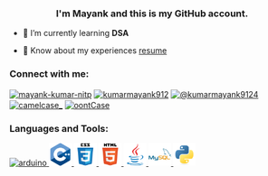 <h3 align="center">I'm Mayank and this is my GitHub account.</h3>

- 🌱 I’m currently learning **DSA**

- 📄 Know about my experiences [resume](https://drive.google.com/file/d/1sswBl4mRxnM9Q_Rpz0eKAETkPYB-nzR2/view?usp=drivesdk)

<h3 align="left">Connect with me:</h3>
<p align="left">
<a href="https://linkedin.com/in/mayankk2103" target="blank"><img align="center" src="https://raw.githubusercontent.com/rahuldkjain/github-profile-readme-generator/master/src/images/icons/Social/linked-in-alt.svg" alt="mayank-kumar-nitp" height="30" width="40" /></a>
<a href="https://www.codechef.com/users/kumarmayank912" target="blank"><img align="center" src="https://cdn.jsdelivr.net/npm/simple-icons@3.1.0/icons/codechef.svg" alt="kumarmayank912" height="30" width="40" /></a>
<a href="https://www.hackerrank.com/kumarmayank9124" target="blank"><img align="center" src="https://raw.githubusercontent.com/rahuldkjain/github-profile-readme-generator/master/src/images/icons/Social/hackerrank.svg" alt="@kumarmayank9124" height="30" width="40" /></a>
<a href="https://codeforces.com/profile/camelcase_" target="blank"><img align="center" src="https://raw.githubusercontent.com/rahuldkjain/github-profile-readme-generator/master/src/images/icons/Social/codeforces.svg" alt="camelcase_" height="30" width="40" /></a>
<a href="https://www.leetcode.com/oontCase" target="blank"><img align="center" src="https://raw.githubusercontent.com/rahuldkjain/github-profile-readme-generator/master/src/images/icons/Social/leet-code.svg" alt="oontCase" height="30" width="40" /></a>
</p>

<h3 align="left">Languages and Tools:</h3>
<p align="left"> <a href="https://www.arduino.cc/" target="_blank" rel="noreferrer"> <img src="https://cdn.worldvectorlogo.com/logos/arduino-1.svg" alt="arduino" width="40" height="40"/> </a> <a href="https://www.w3schools.com/cpp/" target="_blank" rel="noreferrer"> <img src="https://raw.githubusercontent.com/devicons/devicon/master/icons/cplusplus/cplusplus-original.svg" alt="cplusplus" width="40" height="40"/> </a> <a href="https://www.w3schools.com/css/" target="_blank" rel="noreferrer"> <img src="https://raw.githubusercontent.com/devicons/devicon/master/icons/css3/css3-original-wordmark.svg" alt="css3" width="40" height="40"/> </a> <a href="https://www.w3.org/html/" target="_blank" rel="noreferrer"> <img src="https://raw.githubusercontent.com/devicons/devicon/master/icons/html5/html5-original-wordmark.svg" alt="html5" width="40" height="40"/> </a> <a href="https://www.java.com" target="_blank" rel="noreferrer"> <img src="https://raw.githubusercontent.com/devicons/devicon/master/icons/java/java-original.svg" alt="java" width="40" height="40"/> </a> <a href="https://www.mysql.com/" target="_blank" rel="noreferrer"> <img src="https://raw.githubusercontent.com/devicons/devicon/master/icons/mysql/mysql-original-wordmark.svg" alt="mysql" width="40" height="40"/> </a> <a href="https://www.python.org" target="_blank" rel="noreferrer"> <img src="https://raw.githubusercontent.com/devicons/devicon/master/icons/python/python-original.svg" alt="python" width="40" height="40"/> </a> </p>

